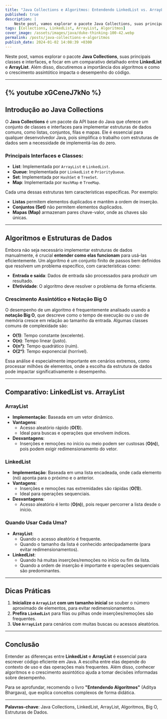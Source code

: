 ```yaml
---
title: "Java Collections e Algoritmos: Entendendo LinkedList vs. ArrayList"
published: true
description: | 
    Neste post, vamos explorar o pacote Java Collections, suas principais classes e interfaces, e focar em um comparativo detalhado entre LinkedList e ArrayList. Além disso, discutiremos a importância dos algoritmos e como o crescimento assintótico impacta o desempenho do código.
tags: [Collections, LinkedList, ArrayList, Algoritmos]
cover_image: /assets/images/java/duke-thinking-100-42.webp
permalink: /posts/java-collections-e-algoritmos
publish_date: 2024-01-02 14:08:39 +0300
---
```


Neste post, vamos explorar o pacote **Java Collections**, suas principais classes e interfaces, e focar em um comparativo detalhado entre **LinkedList** e **ArrayList**. Além disso, discutiremos a importância dos algoritmos e como o crescimento assintótico impacta o desempenho do código.

---
{% youtube xGCeneJ7kNo %}
---

## Introdução ao Java Collections

O **Java Collections** é um pacote da API base do Java que oferece um conjunto de classes e interfaces para implementar estruturas de dados comuns, como listas, conjuntos, filas e mapas. Ele é essencial para qualquer desenvolvedor Java, pois simplifica o trabalho com estruturas de dados sem a necessidade de implementá-las do zero.

### Principais Interfaces e Classes:
- **List**: Implementada por `ArrayList` e `LinkedList`.
- **Queue**: Implementada por `LinkedList` e `PriorityQueue`.
- **Set**: Implementada por `HashSet` e `TreeSet`.
- **Map**: Implementada por `HashMap` e `TreeMap`.

Cada uma dessas estruturas tem características específicas. Por exemplo:
- **Listas** permitem elementos duplicados e mantêm a ordem de inserção.
- **Conjuntos (Set)** não permitem elementos duplicados.
- **Mapas (Map)** armazenam pares chave-valor, onde as chaves são únicas.

---

## Algoritmos e Estruturas de Dados

Embora não seja necessário implementar estruturas de dados manualmente, é crucial **entender como elas funcionam** para usá-las eficientemente. Um algoritmo é um conjunto finito de passos bem definidos que resolvem um problema específico, com características como:
- **Entrada e saída**: Dados de entrada são processados para produzir um resultado.
- **Efetividade**: O algoritmo deve resolver o problema de forma eficiente.

### Crescimento Assintótico e Notação Big O

O desempenho de um algoritmo é frequentemente analisado usando a **notação Big O**, que descreve como o tempo de execução ou o uso de memória cresce em relação ao tamanho da entrada. Algumas classes comuns de complexidade são:
- **O(1)**: Tempo constante (excelente).
- **O(n)**: Tempo linear (justo).
- **O(n²)**: Tempo quadrático (ruim).
- **O(2ⁿ)**: Tempo exponencial (horrível).

Essa análise é especialmente importante em cenários extremos, como processar milhões de elementos, onde a escolha da estrutura de dados pode impactar significativamente o desempenho.

---

## Comparativo: LinkedList vs. ArrayList

### ArrayList
- **Implementação**: Baseada em um vetor dinâmico.
- **Vantagens**:
  - Acesso aleatório rápido (**O(1)**).
  - Ideal para buscas e operações que envolvem índices.
- **Desvantagens**:
  - Inserções e remoções no início ou meio podem ser custosas (**O(n)**), pois podem exigir redimensionamento do vetor.

### LinkedList
- **Implementação**: Baseada em uma lista encadeada, onde cada elemento (nó) aponta para o próximo e o anterior.
- **Vantagens**:
  - Inserções e remoções nas extremidades são rápidas (**O(1)**).
  - Ideal para operações sequenciais.
- **Desvantagens**:
  - Acesso aleatório é lento (**O(n)**), pois requer percorrer a lista desde o início.

### Quando Usar Cada Uma?
- **ArrayList**:
  - Quando o acesso aleatório é frequente.
  - Quando o tamanho da lista é conhecido antecipadamente (para evitar redimensionamentos).
- **LinkedList**:
  - Quando há muitas inserções/remoções no início ou fim da lista.
  - Quando a ordem de inserção é importante e operações sequenciais são predominantes.

---

## Dicas Práticas
1. **Inicialize o `ArrayList` com um tamanho inicial** se souber o número aproximado de elementos, para evitar redimensionamentos.
2. **Prefira `LinkedList`** para filas ou pilhas onde inserções/remoções são frequentes.
3. **Use `ArrayList`** para cenários com muitas buscas ou acessos aleatórios.

---

## Conclusão

Entender as diferenças entre **LinkedList** e **ArrayList** é essencial para escrever código eficiente em Java. A escolha entre elas depende do contexto de uso e das operações mais frequentes. Além disso, conhecer algoritmos e o crescimento assintótico ajuda a tomar decisões informadas sobre desempenho.

Para se aprofundar, recomendo o livro **"Entendendo Algoritmos"** (Aditya Bhargava), que explica conceitos complexos de forma didática.

---

**Palavras-chave**: Java Collections, LinkedList, ArrayList, Algoritmos, Big O, Estruturas de Dados.